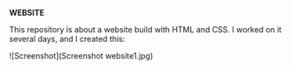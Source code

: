 **WEBSITE**

This repository is about a website build with HTML and CSS.
I worked on it several days, and I created this: 

![Screenshot](Screenshot website1.jpg)
